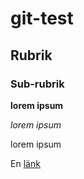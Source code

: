 # git-test

## Rubrik

### Sub-rubrik

**lorem ipsum**

*lorem ipsum*

lorem ipsum

En [länk](http://www.google.com)
